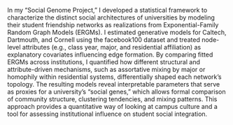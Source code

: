 In my “Social Genome Project,” I developed a statistical framework to characterize the distinct social architectures of universities by modeling their student friendship networks as realizations from Exponential-Family Random Graph Models (ERGMs). I estimated generative models for Caltech, Dartmouth, and Cornell using the facebook100 dataset and treated node-level attributes (e.g., class year, major, and residential affiliation) as explanatory covariates influencing edge formation. By comparing fitted ERGMs across institutions, I quantified how different structural and attribute-driven mechanisms, such as assortative mixing by major or homophily within residential systems, differentially shaped each network’s topology. The resulting models reveal interpretable parameters that serve as proxies for a university’s “social genes,” which allows formal comparison of community structure, clustering tendencies, and mixing patterns. This approach provides a quantitative way of looking at campus culture and a tool for assessing institutional influence on student social integration.
